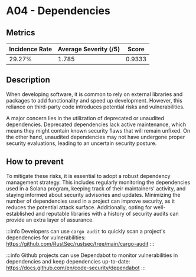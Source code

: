 # A04 - Dependencies

## Metrics

<center>

| Incidence Rate | Average Severity (/5) | Score      |
|----------------|-----------------------|------------|
|     29.27%     |         1.785         |   0.9333   |

</center>

## Description

When developing software, it is common to rely on external libraries and packages to add functionality and speed up development. However, this reliance on third-party code introduces potential risks and vulnerabilities.

A major concern lies in the utilization of deprecated or unaudited dependencies. Deprecated dependencies lack active maintenance, which means they might contain known security flaws that will remain unfixed. On the other hand, unaudited dependencies may not have undergone proper security evaluations, leading to an uncertain security posture.

## How to prevent

To mitigate these risks, it is essential to adopt a robust dependency management strategy. This includes regularly monitoring the dependencies used in a Solana program, keeping track of their maintainers' activity, and staying informed about security advisories and updates. Minimizing the number of dependencies used in a project can improve security, as it reduces the potential attack surface. Additionally, opting for well-established and reputable libraries with a history of security audits can provide an extra layer of assurance.

:::info
Developers can use `cargo audit` to quickly scan a project's dependencies for vulnerabilities: https://github.com/RustSec/rustsec/tree/main/cargo-audit
:::

:::info
Github projects can use Dependabot to monitor vulnerabilities in dependencies and keep dependencies up-to-date: https://docs.github.com/en/code-security/dependabot
:::
